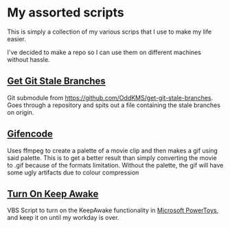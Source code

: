 # My assorted scripts

This is simply a collection of my various scrips that I use to make my life easier.

I've decided to make a repo so I can use them on different machines without hassle.

## [Get Git Stale Branches](https://github.com/OddKMS/get-git-stale-branches)

Git submodule from https://github.com/OddKMS/get-git-stale-branches.
Goes through a repository and spits out a file containing the stale branches on origin.

## [Gifencode](/gifencode/)

Uses ffmpeg to create a palette of a movie clip and then makes a gif using said palette.
This is to get a better result than simply converting the movie to .gif because of the
formats limitation. Without the palette, the gif will have some ugly artifacts due to
colour compression

## [Turn On Keep Awake](/turn-on-keep-awake/)

VBS Script to turn on the KeepAwake functionality in [Microsoft PowerToys](https://github.com/microsoft/PowerToys), and keep it on until my workday is over. 
